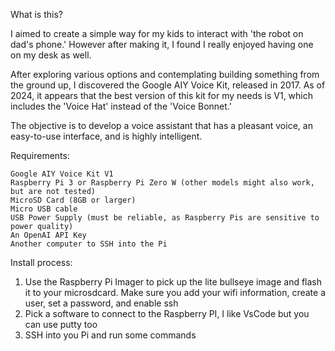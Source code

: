What is this?

I aimed to create a simple way for my kids to interact with 'the robot on dad's phone.' However after making it, I found I really enjoyed having one on my desk as well.

After exploring various options and contemplating building something from the ground up, I discovered the Google AIY Voice Kit, released in 2017. As of 2024, it appears that the best version of this kit for my needs is V1, which includes the 'Voice Hat' instead of the 'Voice Bonnet.'

The objective is to develop a voice assistant that has a pleasant voice, an easy-to-use interface, and is highly intelligent.

Requirements:

    Google AIY Voice Kit V1
    Raspberry Pi 3 or Raspberry Pi Zero W (other models might also work, but are not tested)
    MicroSD Card (8GB or larger)
    Micro USB cable
    USB Power Supply (must be reliable, as Raspberry Pis are sensitive to power quality)
    An OpenAI API Key
    Another computer to SSH into the Pi

Install process:
1) Use the Raspberry Pi Imager to pick up the lite bullseye image and flash it to your microsdcard. Make sure you add your wifi information, create a user, set a password, and enable ssh
2) Pick a software to connect to the Raspberry PI, I like VsCode but you can use putty too
3) SSH into you Pi and run some commands
